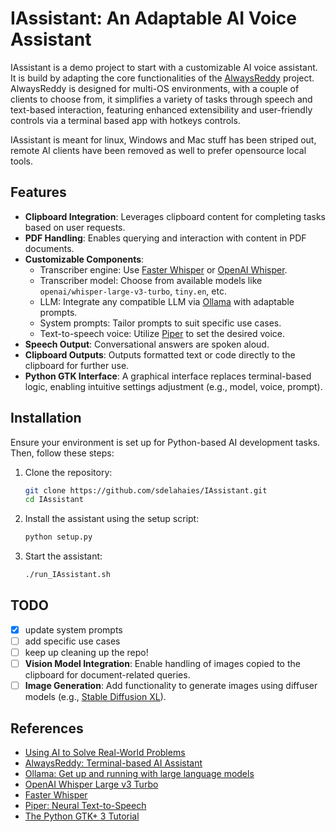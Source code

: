 # IAssistant: An Adaptable AI Voice Assistant

IAssistant is a demo project to start with a customizable AI voice assistant. It is build by adapting the core functionalities of the [AlwaysReddy](https://github.com/ILikeAI/AlwaysReddy) project. AlwaysReddy is designed for multi-OS environments, with a couple of clients to choose from, it simplifies a variety of tasks through speech and text-based interaction, featuring enhanced extensibility and user-friendly controls via a terminal based app with hotkeys controls. 

IAssistant is meant for linux, Windows and Mac stuff has been striped out, remote AI clients have been removed as well to prefer opensource local tools.

## Features

- **Clipboard Integration**: Leverages clipboard content for completing tasks based on user requests.
- **PDF Handling**: Enables querying and interaction with content in PDF documents.
- **Customizable Components**:
  - Transcriber engine: Use [Faster Whisper](https://github.com/SYSTRAN/faster-whisper) or [OpenAI Whisper](https://huggingface.co/openai/whisper-large-v3-turbo).
  - Transcriber model: Choose from available models like `openai/whisper-large-v3-turbo`, `tiny.en`, etc.
  - LLM: Integrate any compatible LLM via [Ollama](https://ollama.com/) with adaptable prompts.
  - System prompts: Tailor prompts to suit specific use cases.
  - Text-to-speech voice: Utilize [Piper](https://github.com/rhasspy/piper/tree/master) to set the desired voice.
- **Speech Output**: Conversational answers are spoken aloud.
- **Clipboard Outputs**: Outputs formatted text or code directly to the clipboard for further use.
- **Python GTK Interface**: A graphical interface replaces terminal-based logic, enabling intuitive settings adjustment (e.g., model, voice, prompt).

## Installation

Ensure your environment is set up for Python-based AI development tasks. Then, follow these steps:

1. Clone the repository:
   ```bash
   git clone https://github.com/sdelahaies/IAssistant.git
   cd IAssistant
   ```

2. Install the assistant using the setup script:
   ```bash
   python setup.py
   ```

3. Start the assistant:
   ```bash
   ./run_IAssistant.sh
   ```

## TODO

- [x] update system prompts
- [ ] add specific use cases
- [ ] keep up cleaning up the repo!
- [ ] **Vision Model Integration**: Enable handling of images copied to the clipboard for document-related queries.
- [ ] **Image Generation**: Add functionality to generate images using diffuser models (e.g., [Stable Diffusion XL](https://stability.ai/)).

## References

- [Using AI to Solve Real-World Problems](https://github.com/sdelahaies/IAssistant)
- [AlwaysReddy: Terminal-based AI Assistant](https://github.com/ILikeAI/AlwaysReddy)
- [Ollama: Get up and running with large language models](https://ollama.com/)
- [OpenAI Whisper Large v3 Turbo](https://huggingface.co/openai/whisper-large-v3-turbo)
- [Faster Whisper](https://github.com/SYSTRAN/faster-whisper)
- [Piper: Neural Text-to-Speech](https://github.com/rhasspy/piper/tree/master)
- [The Python GTK+ 3 Tutorial](https://python-gtk-3-tutorial.readthedocs.io/)


